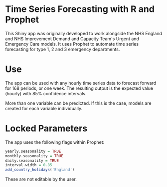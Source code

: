 # Time Series Forecasting with R and Prophet

This Shiny app was originally developed to work alongside the NHS England and NHS Improvement Demand and Capacity Team's Urgent and Emergency Care models. It uses Prophet to automate time series forecasting for type 1, 2 and 3 emergency departments.

# Use

The app can be used with any hourly time series data to forecast forward for 168 periods, or one week. The resulting output is the expected value (hourly) with 85% confidence intervals.

More than one variable can be predicted. If this is the case, models are created for each variable individually. 

# Locked Parameters

The app uses the following flags within Prophet:

```r
yearly.seasonality = TRUE
monthly.seasonality = TRUE
daily.seasonality = TRUE
interval.width = 0.85
add_country_holidays('England')
```

These are not editable by the user.
